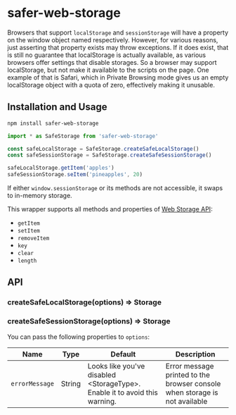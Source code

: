 # safer-web-storage

Browsers that support `localStorage` and `sessionStorage` will have a property on the window object named respectively. However, for various reasons, just asserting that property exists may throw exceptions. If it does exist, that is still no guarantee that localStorage is actually available, as various browsers offer settings that disable storages. So a browser may support localStorage, but not make it available to the scripts on the page. One example of that is Safari, which in Private Browsing mode gives us an empty localStorage object with a quota of zero, effectively making it unusable.

## Installation and Usage

```bash
npm install safer-web-storage
```

```javascript
import * as SafeStorage from 'safer-web-storage'

const safeLocalStorage = SafeStorage.createSafeLocalStorage()
const safeSessionStorage = SafeStorage.createSafeSessionStorage()

safeLocalStorage.getItem('apples')
safeSessionStorage.seItem('pineapples', 20)
```

If either `window.sessionStorage` or its methods are not accessible, it swaps to in-memory storage.

This wrapper supports all methods and properties of [Web Storage API](https://developer.mozilla.org/en-US/docs/Web/API/Web_Storage_API/Using_the_Web_Storage_API):

- `getItem`
- `setItem`
- `removeItem`
- `key`
- `clear`
- `length`

## API

### createSafeLocalStorage(options) => Storage

### createSafeSessionStorage(options) => Storage

You can pass the following properties to `options`:

| Name           | Type   | Default                                                                      | Description                                                                |
| -------------- | ------ | ---------------------------------------------------------------------------- | -------------------------------------------------------------------------- |
| `errorMessage` | String | Looks like you've disabled \<StorageType\>. Enable it to avoid this warning. | Error message printed to the browser console when storage is not available |
